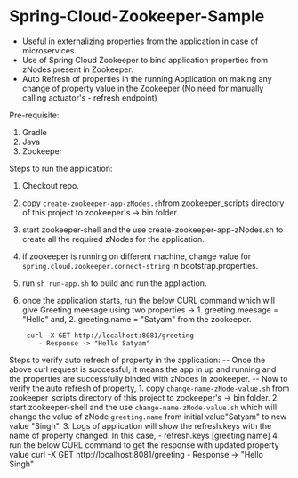 # Spring-Cloud-Zookeeper-Sample
- Useful in externalizing properties from the application in case of microservices.
- Use of Spring Cloud Zookeeper to bind application properties from zNodes present in Zookeeper.  
- Auto Refresh of properties in the running Application on making any change of property value in the Zookeeper
              (No need for manually calling actuator's - refresh endpoint)

Pre-requisite:
1. Gradle
2. Java
3. Zookeeper

Steps to run the application: 
1. Checkout repo.
2. copy `create-zookeeper-app-zNodes.sh`from zookeeper_scripts directory of this project to zookeeper's -> bin folder.
3. start zookeeper-shell and the use create-zookeeper-app-zNodes.sh to create all the required zNodes for the application.
4. if zookeeper is running on different machine, change value for `spring.cloud.zookeeper.connect-string` in bootstrap.properties.
5. run `sh run-app.sh` to build and run the appliaction.
6. once the application starts, run the below CURL command which will give
           Greeting meesage using two properties -> 
              1. greeting.meesage = "Hello" and, 
              2. greeting.name = "Satyam" 
           from the zookeeper.
        
        curl -X GET http://localhost:8081/greeting
           - Response -> "Hello Satyam"

Steps to verify auto refresh of property in the application:
-- Once the above curl request is successful, it means the app in up and running and the properties are successfully binded with zNodes in    zookeeper.
-- Now to verify the auto refresh of property,
    1. copy `change-name-zNode-value.sh` from zookeeper_scripts directory of this project to zookeeper's -> bin folder.
    2. start zookeeper-shell and the use `change-name-zNode-value.sh` which will change the value of zNode `greeting.name` from initial            value"Satyam" to new value "Singh".
    3. Logs of application will show the refresh.keys with the name of property changed. In this case, 
            - refresh.keys [greeting.name]
    4. run the below CURL command to get the response with updated property value
         curl -X GET http://localhost:8081/greeting
            - Response -> "Hello Singh"
